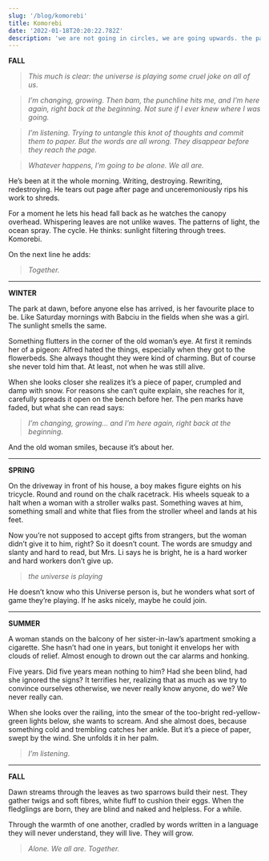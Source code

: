 ```yaml
---
slug: '/blog/komorebi'
title: Komorebi
date: '2022-01-18T20:20:22.782Z'
description: 'we are not going in circles, we are going upwards. the path is a spiral; we have already climbed many steps'
---
```


**FALL**

> _This much is clear: the universe is playing some cruel joke on all of us._

> _I’m changing, growing. Then bam, the punchline hits me, and I’m here again, right back at the beginning. Not sure if I ever knew where I was going._

> _I’m listening. Trying to untangle this knot of thoughts and commit them to paper. But the words are all wrong. They disappear before they reach the page._

> _Whatever happens, I’m going to be alone. We all are._

He’s been at it the whole morning. Writing, destroying. Rewriting, redestroying. He tears out page after page and unceremoniously rips his work to shreds.

For a moment he lets his head fall back as he watches the canopy overhead. Whispering leaves are not unlike waves. The patterns of light, the ocean spray. The cycle. He thinks: sunlight filtering through trees. Komorebi.

On the next line he adds:

> _Together._

---

**WINTER**

The park at dawn, before anyone else has arrived, is her favourite place to be. Like Saturday mornings with Babciu in the fields when she was a girl. The sunlight smells the same.

Something flutters in the corner of the old woman’s eye. At first it reminds her of a pigeon: Alfred hated the things, especially when they got to the flowerbeds. She always thought they were kind of charming. But of course she never told him that. At least, not when he was still alive.

When she looks closer she realizes it’s a piece of paper, crumpled and damp with snow. For reasons she can’t quite explain, she reaches for it, carefully spreads it open on the bench before her. The pen marks have faded, but what she can read says:

> _I’m changing, growing… and I’m here again, right back at the beginning._

And the old woman smiles, because it’s about her.

---

**SPRING**

On the driveway in front of his house, a boy makes figure eights on his tricycle. Round and round on the chalk racetrack. His wheels squeak to a halt when a woman with a stroller walks past. Something waves at him, something small and white that flies from the stroller wheel and lands at his feet.

Now you’re not supposed to accept gifts from strangers, but the woman didn’t give it to him, right? So it doesn’t count. The words are smudgy and slanty and hard to read, but Mrs. Li says he is bright, he is a hard worker and hard workers don’t give up.

> _the universe is playing_

He doesn’t know who this Universe person is, but he wonders what sort of game they’re playing. If he asks nicely, maybe he could join.

---

**SUMMER**

A woman stands on the balcony of her sister-in-law’s apartment smoking a cigarette. She hasn’t had one in years, but tonight it envelops her with clouds of relief. Almost enough to drown out the car alarms and honking.

Five years. Did five years mean nothing to him? Had she been blind, had she ignored the signs? It terrifies her, realizing that as much as we try to convince ourselves otherwise, we never really know anyone, do we? We never really can.

When she looks over the railing, into the smear of the too-bright red-yellow-green lights below, she wants to scream. And she almost does, because something cold and trembling catches her ankle. But it’s a piece of paper, swept by the wind. She unfolds it in her palm.

> _I’m listening._

---

**FALL**

Dawn streams through the leaves as two sparrows build their nest. They gather twigs and soft fibres, white fluff to cushion their eggs. When the fledglings are born, they are blind and naked and helpless. For a while.

Through the warmth of one another, cradled by words written in a language they will never understand, they will live. They will grow.

> _Alone. We all are. Together._
